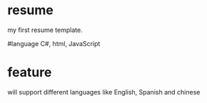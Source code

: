 # resume
my first resume template.

#language
C#, html, JavaScript

# feature
will support different languages like English, Spanish and chinese 
